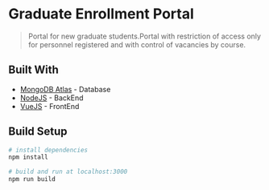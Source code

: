 # Graduate Enrollment Portal

> Portal for new graduate students.Portal with restriction of access only for personnel registered and with control of vacancies by course.

## Built With

* [MongoDB Atlas](https://www.mongodb.com/cloud/atlas/) - Database
* [NodeJS](https://nodejs.org/) - BackEnd
* [VueJS](https://vuejs.org/) - FrontEnd

## Build Setup

``` bash
# install dependencies
npm install

# build and run at localhost:3000
npm run build
